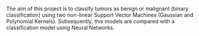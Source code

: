 The aim of this project is to classify tumors as benign or malignant (binary classification) using two non-linear Support Vector Machines (Gaussian and Polynomial Kernels). Subsequently, this models are compared with a classification model using Neural Networks.
